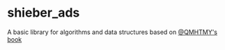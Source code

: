 # shieber_ads
A basic library for algorithms and data structures based on [@QMHTMY's](https://github.com/QMHTMY) [book](https://github.com/QMHTMY/RustBook)

